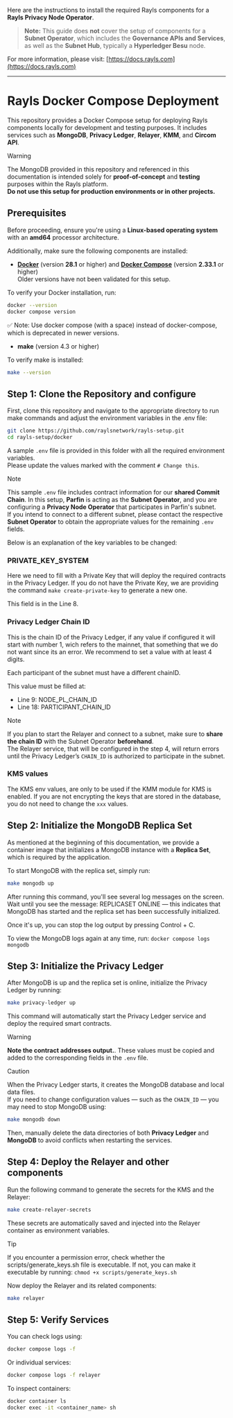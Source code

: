Here are the instructions to install the required Rayls components for a **Rayls Privacy Node Operator**.

> **Note:** This guide does **not** cover the setup of components for a **Subnet Operator**, which includes the **Governance APIs and Services**, as well as the **Subnet Hub**, typically a **Hyperledger Besu** node.

For more information, please visit: [https://docs.rayls.com](https://docs.rayls.com)

---

# Rayls Docker Compose Deployment

This repository provides a Docker Compose setup for deploying Rayls components locally for development and testing purposes. It includes services such as **MongoDB**, **Privacy Ledger**, **Relayer**, **KMM**, and **Circom API**.

> [!WARNING]
> The MongoDB provided in this repository and referenced in this documentation is intended solely for **proof-of-concept** and **testing** purposes within the Rayls platform.  
> **Do not use this setup for production environments or in other projects.**

## Prerequisites

Before proceeding, ensure you're using a **Linux-based operating system** with an **amd64** processor architecture.

Additionally, make sure the following components are installed:

- **[Docker](https://www.docker.com/)** (version **28.1** or higher) and **[Docker Compose](https://docs.docker.com/compose/)** (version **2.33.1** or higher)  
Older versions have not been validated for this setup.

To verify your Docker installation, run:
```bash
docker --version
docker compose version
```
✅ Note: Use docker compose (with a space) instead of docker-compose, which is deprecated in newer versions.

- **make** (version 4.3 or higher)

To verify make is installed:
```bash
make --version
```

## Step 1: Clone the Repository and configure

First, clone this repository and navigate to the appropriate directory to run make commands and adjust the environment variables in the .env file:

```bash
git clone https://github.com/raylsnetwork/rayls-setup.git
cd rayls-setup/docker
```

A sample `.env` file is provided in this folder with all the required environment variables.  
Please update the values marked with the comment ```# Change this```.

> [!NOTE]
> This sample `.env` file includes contract information for our **shared Commit Chain**. In this setup, **Parfin** is acting as the **Subnet Operator**, and you are configuring a **Privacy Node Operator** that participates in Parfin's subnet.  
> If you intend to connect to a different subnet, please contact the respective **Subnet Operator** to obtain the appropriate values for the remaining `.env` fields.

Below is an explanation of the key variables to be changed:

### PRIVATE_KEY_SYSTEM

Here we need to fill with a Private Key that will deploy the required contracts in the Privacy Ledger. If you do not have the Private Key, we are providing the command ```make create-private-key``` to generate a new one.

This field is in the Line 8.

### Privacy Ledger Chain ID

This is the chain ID of the Privacy Ledger, if any value if configured it will start with number 1, wich refers to the mainnet, that something that we do not want since its an error. We recommend to set a value with at least 4 digits.

Each participant of the subnet must have a different chainID.

This value must be filled at:
* Line 9: NODE_PL_CHAIN_ID
* Line 18: PARTICIPANT_CHAIN_ID

> [!NOTE]
> If you plan to start the Relayer and connect to a subnet, make sure to **share the chain ID** with the Subnet Operator **beforehand**.  
> The Relayer service, that will be configured in the step 4, will return errors until the Privacy Ledger’s `CHAIN_ID` is authorized to participate in the subnet.

### KMS values

The KMS env values, are only to be used if the KMM module for KMS is enabled. If you are not encrypting the keys that are stored in the database, you do not need to change the `xxx` values.

## Step 2: Initialize the MongoDB Replica Set

As mentioned at the beginning of this documentation, we provide a container image that initializes a MongoDB instance with a **Replica Set**, which is required by the application.

To start MongoDB with the replica set, simply run:

```bash
make mongodb up
```

After running this command, you'll see several log messages on the screen.
Wait until you see the message: REPLICASET ONLINE — this indicates that MongoDB has started and the replica set has been successfully initialized.

Once it's up, you can stop the log output by pressing Control + C.

To view the MongoDB logs again at any time, run: `docker compose logs mongodb`

## Step 3: Initialize the Privacy Ledger

After MongoDB is up and the replica set is online, initialize the Privacy Ledger by running:

```bash
make privacy-ledger up
```
This command will automatically start the Privacy Ledger service and deploy the required smart contracts.

> [!WARNING]
> **Note the contract addresses output.**.
> These values must be copied and added to the corresponding fields in the `.env` file.

> [!CAUTION]
> When the Privacy Ledger starts, it creates the MongoDB database and local data files.  
> If you need to change configuration values — such as the `CHAIN_ID` — you may need to stop MongoDB using:
> ```bash
> make mongodb down
> ```  
> Then, manually delete the data directories of both **Privacy Ledger** and **MongoDB** to avoid conflicts when restarting the services.


## Step 4: Deploy the Relayer and other components

Run the following command to generate the secrets for the KMS and the Relayer:

```bash
make create-relayer-secrets
```

These secrets are automatically saved and injected into the Relayer container as environment variables.

> [!TIP]
> If you encounter a permission error, check whether the scripts/generate_keys.sh file is executable.
> If not, you can make it executable by running:
> `chmod +x scripts/generate_keys.sh`

Now deploy the Relayer and its related components:

```bash
make relayer
```

## Step 5: Verify Services

You can check logs using:

```bash
docker compose logs -f
```

Or individual services:

```bash
docker compose logs -f relayer
```

To inspect containers:

```bash
docker container ls
docker exec -it <container_name> sh
```